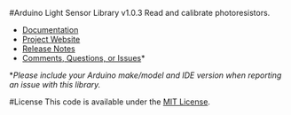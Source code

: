 #Arduino Light Sensor Library v1.0.3
Read and calibrate photoresistors.

* [Documentation](http://robotsbigdata.com/docs-arduino-light-sensor.html)
* [Project Website](http://robotsbigdata.com)
* [Release Notes](https://github.com/alextaujenis/RBD_LightSensor/releases)
* [Comments, Questions, or Issues](https://github.com/alextaujenis/RBD_LightSensor/issues/new)*

\**Please include your Arduino make/model and IDE version when reporting an issue with this library.*

#License
This code is available under the [MIT License](http://opensource.org/licenses/mit-license.php).